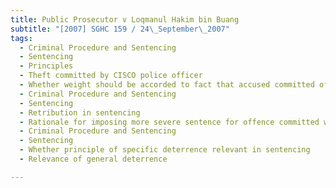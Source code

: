 ```yaml
---
title: Public Prosecutor v Loqmanul Hakim bin Buang 
subtitle: "[2007] SGHC 159 / 24\_September\_2007"
tags:
  - Criminal Procedure and Sentencing
  - Sentencing
  - Principles
  - Theft committed by CISCO police officer
  - Whether weight should be accorded to fact that accused committed offence while in uniform and carrying lethal weapon
  - Criminal Procedure and Sentencing
  - Sentencing
  - Retribution in sentencing
  - Rationale for imposing more severe sentence for offence committed whilst on bail
  - Criminal Procedure and Sentencing
  - Sentencing
  - Whether principle of specific deterrence relevant in sentencing
  - Relevance of general deterrence

---
```


